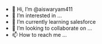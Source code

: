 - 👋 Hi, I’m @aiswaryam411
- 👀 I’m interested in ...
- 🌱 I’m currently learning salesforce
- 💞️ I’m looking to collaborate on ...
- 📫 How to reach me ...

<!---
aiswaryam411/aiswaryam411 is a ✨ special ✨ repository because its `README.md` (this file) appears on your GitHub profile.
You can click the Preview link to take a look at your changes.
--->
